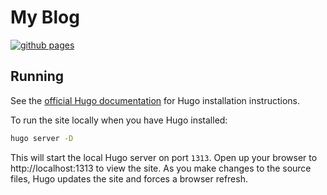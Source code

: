 # My Blog

[![github pages](https://github.com/appleboy/blog/actions/workflows/gh-pages.yml/badge.svg)](https://github.com/appleboy/blog/actions/workflows/gh-pages.yml)

## Running

See the [official Hugo documentation](https://gohugo.io/getting-started/installing/) for Hugo installation instructions.

To run the site locally when you have Hugo installed:

```sh
hugo server -D
```

This will start the local Hugo server on port `1313`. Open up your browser to http://localhost:1313 to view the site. As you make changes to the source files, Hugo updates the site and forces a browser refresh.
